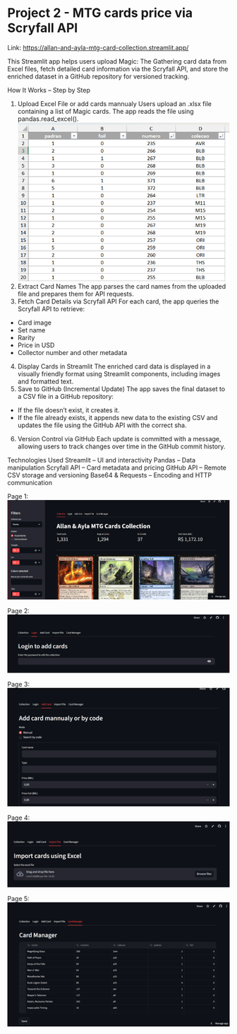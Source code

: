 # Project 2 - MTG cards price via Scryfall API

Link: https://allan-and-ayla-mtg-card-collection.streamlit.app/

This Streamlit app helps users upload Magic: The Gathering card data from Excel files, fetch detailed card information via the Scryfall API, and store the enriched dataset in a GitHub repository for versioned tracking.

How It Works – Step by Step
1. Upload Excel File or add cards mannualy
Users upload an .xlsx file containing a list of Magic cards. The app reads the file using pandas.read_excel().
![alt text](doc/card_list.png)
2. Extract Card Names 
The app parses the card names from the uploaded file and prepares them for API requests.
3. Fetch Card Details via Scryfall API 
For each card, the app queries the Scryfall API to retrieve:
- Card image
- Set name
- Rarity
- Price in USD
- Collector number and other metadata
4. Display Cards in Streamlit 
The enriched card data is displayed in a visually friendly format using Streamlit components, including images and formatted text.
5. Save to GitHub (Incremental Update) 
The app saves the final dataset to a CSV file in a GitHub repository:
- If the file doesn’t exist, it creates it.
- If the file already exists, it appends new data to the existing CSV and updates the file using the GitHub API with the correct sha.
6. Version Control via GitHub 
Each update is committed with a message, allowing users to track changes over time in the GitHub commit history.

Technologies Used
Streamlit – UI and interactivity
Pandas – Data manipulation
Scryfall API – Card metadata and pricing
GitHub API – Remote CSV storage and versioning
Base64 & Requests – Encoding and HTTP communication

Page 1:
![alt text](doc/page1.png)

Page 2:
![alt text](doc/page2.png)

Page 3:
![alt text](doc/page3.png)

Page 4:
![alt text](doc/page4.png)

Page 5:
![alt text](doc/page5.png)
